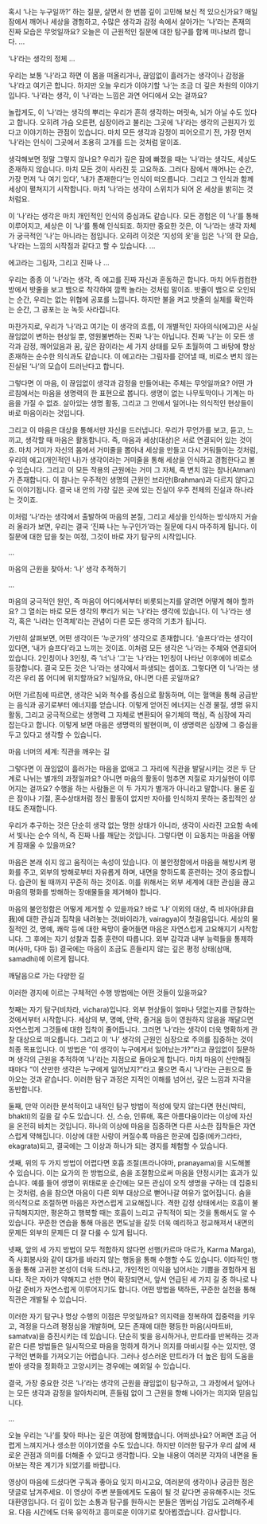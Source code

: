 혹시 ‘나는 누구일까?’ 하는 질문, 살면서 한 번쯤 깊이 고민해 보신 적 있으신가요? 매일 잠에서 깨어나 세상을 경험하고, 수많은 생각과 감정 속에서 살아가는 ‘나’라는 존재의 진짜 모습은 무엇일까요? 오늘은 이 근원적인 질문에 대한 탐구를 함께 떠나보려 합니다.
...

‘나’라는 생각의 정체
...

우리는 보통 ‘나’라고 하면 이 몸을 떠올리거나, 끊임없이 흘러가는 생각이나 감정을 ‘나’라고 여기곤 합니다. 하지만 오늘 우리가 이야기할 ‘나’는 조금 더 깊은 차원의 이야기입니다. ‘나’라는 생각, 이 ‘나’라는 느낌은 과연 어디에서 오는 걸까요?

놀랍게도, 이 ‘나’라는 생각의 뿌리는 우리가 흔히 생각하는 머릿속, 뇌가 아닐 수도 있다고 합니다. 오히려 가슴 오른편, 심장이라고 불리는 그곳에 ‘나’라는 생각의 근원지가 있다고 이야기하는 관점이 있습니다. 마치 모든 생각과 감정이 피어오르기 전, 가장 먼저 ‘나’라는 인식이 그곳에서 조용히 고개를 드는 것처럼 말이죠.

생각해보면 정말 그렇지 않나요? 우리가 깊은 잠에 빠졌을 때는 ‘나’라는 생각도, 세상도 존재하지 않습니다. 마치 모든 것이 사라진 듯 고요하죠. 그러다 잠에서 깨어나는 순간, 가장 먼저 ‘나 여기 있다’, ‘내가 존재한다’는 인식이 떠오릅니다. 그리고 그 인식과 함께 세상이 펼쳐지기 시작합니다. 마치 ‘나’라는 생각이 스위치가 되어 온 세상을 밝히는 것처럼요.

이 ‘나’라는 생각은 마치 개인적인 인식의 중심과도 같습니다. 모든 경험은 이 ‘나’를 통해 이루어지고, 세상은 이 ‘나’를 통해 인식되죠. 하지만 중요한 것은, 이 ‘나’라는 생각 자체가 궁극적인 ‘나’는 아니라는 점입니다. 오히려 이것은 ‘지성의 옷’을 입은 ‘나’의 한 모습, ‘나’라는 느낌의 시작점과 같다고 할 수 있습니다.
...

에고라는 그림자, 그리고 진짜 나
...

우리는 종종 이 ‘나’라는 생각, 즉 에고를 진짜 자신과 혼동하곤 합니다. 마치 어두컴컴한 방에서 밧줄을 보고 뱀으로 착각하여 깜짝 놀라는 것처럼 말이죠. 밧줄이 뱀으로 오인되는 순간, 우리는 없는 위협에 공포를 느낍니다. 하지만 불을 켜고 밧줄의 실체를 확인하는 순간, 그 공포는 눈 녹듯 사라집니다.

마찬가지로, 우리가 ‘나’라고 여기는 이 생각의 흐름, 이 개별적인 자아의식(에고)은 사실 끊임없이 변하는 현상일 뿐, 영원불변하는 진짜 ‘나’는 아닙니다. 진짜 ‘나’는 이 모든 생각과 감정, 깨어있음과 꿈, 깊은 잠이라는 세 가지 상태를 모두 초월하여 그 바탕에 항상 존재하는 순수한 의식과도 같습니다. 이 에고라는 그림자를 걷어낼 때, 비로소 변치 않는 진실된 ‘나’의 모습이 드러난다고 합니다.

그렇다면 이 마음, 이 끊임없이 생각과 감정을 만들어내는 주체는 무엇일까요? 어떤 가르침에서는 마음을 생명력의 한 표현으로 봅니다. 생명이 없는 나무토막이나 기계는 마음을 가질 수 없죠. 살아있는 생명 활동, 그리고 그 안에서 일어나는 의식적인 현상들이 바로 마음이라는 것입니다.

그리고 이 마음은 대상을 통해서만 자신을 드러냅니다. 우리가 무언가를 보고, 듣고, 느끼고, 생각할 때 마음은 활동합니다. 즉, 마음과 세상(대상)은 서로 연결되어 있는 것이죠. 마치 거미가 자신의 몸에서 거미줄을 뽑아내 세상을 만들고 다시 거둬들이는 것처럼, 우리의 에고(개인적인 나)가 생각이라는 거미줄을 통해 세상을 인식하고 경험한다고 볼 수 있습니다. 그리고 이 모든 작용의 근원에는 거미 그 자체, 즉 변치 않는 참나(Atman)가 존재합니다. 이 참나는 우주적인 생명의 근원인 브라만(Brahman)과 다르지 않다고도 이야기됩니다. 결국 내 안의 가장 깊은 곳에 있는 진실이 우주 전체의 진실과 하나라는 것이죠.

이처럼 ‘나’라는 생각에서 출발하여 마음의 본질, 그리고 세상을 인식하는 방식까지 거슬러 올라가 보면, 우리는 결국 ‘진짜 나는 누구인가’라는 질문에 다시 마주하게 됩니다. 이 질문에 대한 답을 찾는 여정, 그것이 바로 자기 탐구의 시작입니다.

...

마음의 근원을 찾아서: ‘나’ 생각 추적하기

...

마음의 궁극적인 원인, 즉 마음이 어디에서부터 비롯되는지를 알려면 어떻게 해야 할까요? 그 열쇠는 바로 모든 생각의 뿌리가 되는 ‘나’라는 생각에 있습니다. 이 ‘나’라는 생각, 혹은 ‘나라는 인격체’라는 관념이 다른 모든 생각의 기초가 됩니다.

가만히 살펴보면, 어떤 생각이든 ‘누군가의’ 생각으로 존재합니다. ‘슬프다’라는 생각이 있다면, ‘내가 슬프다’라고 느끼는 것이죠. 이처럼 모든 생각은 ‘나’라는 주체와 연결되어 있습니다. 2인칭이나 3인칭, 즉 ‘너’나 ‘그’는 ‘나’라는 1인칭이 나타난 이후에야 비로소 등장합니다. 결국 모든 것은 ‘나’라는 생각에서 파생되는 셈이죠. 그렇다면 이 ‘나’라는 생각은 우리 몸 어디에 위치할까요? 뇌일까요, 아니면 다른 곳일까요?

어떤 가르침에 따르면, 생각은 뇌와 척수를 중심으로 활동하며, 이는 혈액을 통해 공급받는 음식과 공기로부터 에너지를 얻습니다. 이렇게 얻어진 에너지는 신경 물질, 생명 유지 활동, 그리고 궁극적으로는 생명력 그 자체로 변환되어 유기체의 핵심, 즉 심장에 자리 잡는다고 합니다. 이렇게 보면 마음은 생명력의 발현이며, 이 생명력은 심장에 그 중심을 두고 있다고 생각할 수 있습니다.

마음 너머의 세계: 직관을 깨우는 길

그렇다면 이 끊임없이 흘러가는 마음을 없애고 그 자리에 직관을 발달시키는 것은 두 단계로 나뉘는 별개의 과정일까요? 아니면 마음의 활동이 멈추면 저절로 자기실현이 이루어지는 걸까요? 수행을 하는 사람들은 이 두 가지가 별개가 아니라고 말합니다. 물론 깊은 잠이나 기절, 혼수상태처럼 정신 활동이 없지만 자아를 인식하지 못하는 중립적인 상태도 존재합니다.

우리가 추구하는 것은 단순히 생각 없는 멍한 상태가 아니라, 생각이 사라진 고요함 속에서 빛나는 순수 의식, 즉 진짜 나를 깨닫는 것입니다. 그렇다면 이 요동치는 마음을 어떻게 잠재울 수 있을까요?

마음은 본래 쉬지 않고 움직이는 속성이 있습니다. 이 불안정함에서 마음을 해방시켜 평화를 주고, 외부의 방해로부터 자유롭게 하며, 내면을 향하도록 훈련하는 것이 중요합니다. 습관이 될 때까지 꾸준히 하는 것이죠. 이를 위해서는 외부 세계에 대한 관심을 끊고 마음의 평화를 방해하는 장애물들을 제거해야 합니다.

마음의 불안정함은 어떻게 제거할 수 있을까요? 바로 ‘나’ 이외의 대상, 즉 비자아(非自我)에 대한 관심과 집착을 내려놓는 것(바이라갸, vairagya)이 첫걸음입니다. 세상의 물질적인 것, 명예, 쾌락 등에 대한 욕망이 줄어들면 마음은 자연스럽게 고요해지기 시작합니다. 그 후에는 자기 성찰과 집중 훈련이 따릅니다. 외부 감각과 내부 능력들을 통제하며(사마, 다마 등) 결국에는 마음이 조금도 흔들리지 않는 깊은 평정 상태(삼매, samadhi)에 이르게 됩니다.

깨달음으로 가는 다양한 길

이러한 경지에 이르는 구체적인 수행 방법에는 어떤 것들이 있을까요?

첫째는 자기 탐구(비차라, vichara)입니다. 외부 현상들이 얼마나 덧없는지를 관찰하는 것에서부터 시작합니다. 세상의 부, 명예, 안락, 즐거움 등이 영원하지 않음을 깨달으면 자연스럽게 그것들에 대한 집착이 줄어듭니다. 그러면 ‘나’라는 생각이 더욱 명확하게 관찰 대상으로 떠오릅니다. 그리고 이 ‘나’ 생각의 근원인 심장으로 주의를 집중하는 것이 최종 목표입니다. 이 방법은 “이 생각이 누구에게서 일어났는가?”라고 끊임없이 질문하며 생각의 근원을 추적하여 ‘나’라는 지점으로 돌아오게 합니다. 마치 마음이 산만해질 때마다 “이 산만한 생각은 누구에게 일어났지?”라고 물으면 즉시 ‘나’라는 근원으로 돌아오는 것과 같습니다. 이러한 탐구 과정은 지적인 이해를 넘어선, 깊은 느낌과 자각을 동반합니다.

둘째, 만약 이러한 분석적이고 내적인 탐구 방법이 적성에 맞지 않는다면 헌신(박티, bhakti)의 길을 갈 수도 있습니다. 신, 스승, 인류애, 혹은 아름다움이라는 이상에 자신을 온전히 바치는 것입니다. 하나의 이상에 마음을 집중하면 다른 사소한 집착들은 자연스럽게 약해집니다. 이상에 대한 사랑이 커질수록 마음은 한곳에 집중(에카그라타, ekagrata)되고, 결국에는 그 이상과 하나가 되는 경지를 체험할 수 있습니다.

셋째, 위의 두 가지 방법이 어렵다면 호흡 조절(프라나야마, pranayama)을 시도해볼 수 있습니다. 이는 요가의 한 방법으로, 숨을 조절함으로써 마음을 안정시키는 효과가 있습니다. 예를 들어 생명이 위태로운 순간에는 모든 관심이 오직 생명을 구하는 데 집중되는 것처럼, 숨을 참으면 마음이 다른 외부 대상으로 뻗어나갈 여유가 없어집니다. 숨을 의식적으로 조절하면 마음은 자연스럽게 고요해집니다. 격한 감정 상태에서는 호흡이 불규칙해지지만, 평온하고 행복할 때는 호흡이 느리고 규칙적이 되는 것을 통해서도 알 수 있습니다. 꾸준한 연습을 통해 마음은 면도날을 갈듯 더욱 예리하고 정교해져서 내면의 문제든 외부의 문제든 더 잘 다룰 수 있게 됩니다.

넷째, 앞의 세 가지 방법이 모두 적합하지 않다면 선행(카르마 마르가, Karma Marga), 즉 사회봉사와 같이 대가를 바라지 않는 행동을 통해 수행할 수도 있습니다. 이타적인 행동을 통해 고귀한 본성이 더욱 드러나고, 개인적인 이익을 넘어서는 기쁨을 경험하게 됩니다. 작은 자아가 약해지고 선한 면이 확장되면서, 앞서 언급된 세 가지 길 중 하나로 나아갈 준비가 자연스럽게 이루어지기도 합니다. 어떤 방법을 택하든, 꾸준한 실천을 통해 직관은 개발될 수 있습니다.

이러한 자기 탐구나 명상 수행의 이점은 무엇일까요? 의지력을 정복하여 집중력을 키우고, 격정을 다스려 평정심을 개발하며, 모든 존재에 대한 평등한 마음(사마트바, samatva)을 증진시키는 데 있습니다. 단순히 빛을 응시하거나, 만트라를 반복하는 것과 같은 다른 방법들은 일시적으로 마음을 멍하게 하거나 의지를 마비시킬 수는 있지만, 영구적인 변화를 가져오기는 어렵습니다. 그러나 성스러운 만트라가 더 높은 힘의 도움을 받아 생각을 정화하고 고양시키는 경우에는 예외일 수 있습니다.

결국, 가장 중요한 것은 ‘나’라는 생각의 근원을 끊임없이 탐구하고, 그 과정에서 일어나는 모든 생각과 감정을 알아차리며, 흔들림 없이 그 근원을 향해 나아가는 의지와 믿음입니다.

...

오늘 우리는 ‘나’를 찾아 떠나는 깊은 여정에 함께했습니다. 어떠셨나요? 어쩌면 조금 어렵게 느껴지거나 생소한 이야기였을 수도 있습니다. 하지만 이러한 탐구가 우리 삶에 새로운 관점과 의미를 더해줄 수 있다고 생각합니다. 오늘 내용이 여러분 각자의 내면을 돌아보는 작은 계기가 되었기를 바랍니다.

영상이 마음에 드셨다면 구독과 좋아요 잊지 마시고요, 여러분의 생각이나 궁금한 점은 댓글로 남겨주세요. 이 영상이 주변 분들에게도 도움이 될 것 같다면 공유해주시는 것도 대환영입니다. 더 깊이 있는 소통과 탐구를 원하시는 분들은 멤버십 가입도 고려해주세요. 다음 시간에도 더욱 유익하고 흥미로운 이야기로 찾아뵙겠습니다. 감사합니다.